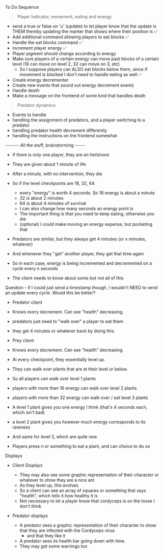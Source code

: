 To Do Sequence

> Player Indicator, movement, eating and energy
- send a true or false on 'u' (update) to let player know that the update is THEM
  thereby updating the marker that shows where their position is ✅
- Add additional command allowing players to eat blocks ✅
- Handle the eat blocks command ✅
- Increment player energy ✅
- Player pigment should change according to energy
- Make sure players of a certain energy can move past blocks of a certain level (16 can move on level 2, 32 can move on 3, etc)
  - So I suppose players can ALSO eat blocks below them, since if movement is blocked I don't need to handle eating as well ✅
- Create energy decrementer
- Create new events that sound out energy decrement events
- Handle death
- Make a message on the frontend of some kind that handles death

> Predator dynamics
- Events to handle
- handling the assignment of predators, and a player switching to a predator
- handling predator health decrement differently
- handling the instructions on the frontend somewhat

------- All the stuff, brainstorming -----
- If there is only one player, they are an herbivore
- They are given about 1 minute of life
- After a minute, with no intervention, they die
- So if the level checkpoints are 16, 32, 64
  - every "energy" is worth 4 seconds. So 16 energy is about a minute
  - 32 is about 2 minutes
  - 64 is about 4 minutes of survival
  - I can also change how many seconds an energy point is
  - The important thing is that you need to keep eating, otherwise you die
  - (optional) I could make moving an energy expense, but pocketing that
- Predators are similar, but they always get 4 minutes (or x minutes, whatever)
- And whenever they "get" another player, they get that time again
- So in each case, energy is being incremented and decremented on a cycle every n seconds

- The client needs to know about some but not all of this

Question - if I could just send a timestamp though, I wouldn't NEED to send an update every cycle. Would this be better?

- Predator client
- Knows every decrement. Can see "health" decreasing.
- predators just need to "walk over" a player to eat them
- they get 4 minutes or whatever back by doing this.

- Prey client
- Knows every decrement. Can see "health" decreasing.
- At every checkpoint, they essentially level up.
- They can walk over plants that are at their level or below.
- So all players can walk over level 1 plants
- players with more than 16 energy can walk over level 2 plants
- players with more than 32 energy can walk over / eat level 3 plants
- A level 1 plant gives you one energy I think (that's 4 seconds each, which isn't bad)
- a level 2 plant gives you however much energy corresponds to its rareness
- And same for level 3, which are quite rare.
- Players press n or something to eat a plant, and can choice to do so


Displays
- Client Displays
  - They may also see some graphic representation of their character or whatever to show they are a nice ant
  - As they level up, this evolves
  - So a client can see an array of squares or something that says "health", which tells it how healthy it is
  - Not necessary to let a player know that cordyceps is on the loose I don't think

- Predator displays
  - A predator sees a graphic representation of their character to show that they are infected with the Cordyceps virus
    - and that they like it
  - A predator sees its health bar going down with time.
  - They may get some warnings too
